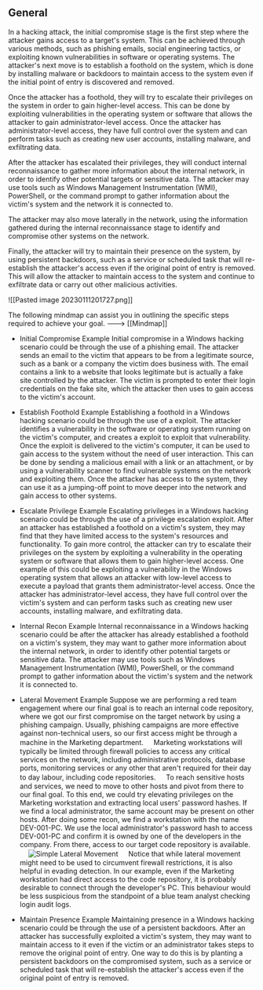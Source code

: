 
## General

In a hacking attack, the initial compromise stage is the first step where the attacker gains access to a target's system. This can be achieved through various methods, such as phishing emails, social engineering tactics, or exploiting known vulnerabilities in software or operating systems. The attacker's next move is to establish a foothold on the system, which is done by installing malware or backdoors to maintain access to the system even if the initial point of entry is discovered and removed.

Once the attacker has a foothold, they will try to escalate their privileges on the system in order to gain higher-level access. This can be done by exploiting vulnerabilities in the operating system or software that allows the attacker to gain administrator-level access. Once the attacker has administrator-level access, they have full control over the system and can perform tasks such as creating new user accounts, installing malware, and exfiltrating data.

After the attacker has escalated their privileges, they will conduct internal reconnaissance to gather more information about the internal network, in order to identify other potential targets or sensitive data. The attacker may use tools such as Windows Management Instrumentation (WMI), PowerShell, or the command prompt to gather information about the victim's system and the network it is connected to.

The attacker may also move laterally in the network, using the information gathered during the internal reconnaissance stage to identify and compromise other systems on the network.

Finally, the attacker will try to maintain their presence on the system, by using persistent backdoors, such as a service or scheduled task that will re-establish the attacker's access even if the original point of entry is removed. This will allow the attacker to maintain access to the system and continue to exfiltrate data or carry out other malicious activities.

![[Pasted image 20230111201727.png]]

The following mindmap can assist you in outlining the specific steps required to achieve your goal.  ---> [[Mindmap]]

- Initial Compromise Example
	Initial compromise in a Windows hacking scenario could be through the use of a phishing email. The attacker sends an email to the victim that appears to be from a legitimate source, such as a bank or a company the victim does business with. The email contains a link to a website that looks legitimate but is actually a fake site controlled by the attacker. The victim is prompted to enter their login credentials on the fake site, which the attacker then uses to gain access to the victim's account.

- Establish Foothold Example
	Establishing a foothold in a Windows hacking scenario could be through the use of a exploit. The attacker identifies a vulnerability in the software or operating system running on the victim's computer, and creates a exploit to exploit that vulnerability. Once the exploit is delivered to the victim's computer, it can be used to gain access to the system without the need of user interaction. This can be done by sending a malicious email with a link or an attachment, or by using a vulnerability scanner to find vulnerable systems on the network and exploiting them. Once the attacker has access to the system, they can use it as a jumping-off point to move deeper into the network and gain access to other systems.

- Escalate Privilege Example
	Escalating privileges in a Windows hacking scenario could be through the use of a privilege escalation exploit. After an attacker has established a foothold on a victim's system, they may find that they have limited access to the system's resources and functionality. To gain more control, the attacker can try to escalate their privileges on the system by exploiting a vulnerability in the operating system or software that allows them to gain higher-level access. One example of this could be exploiting a vulnerability in the Windows operating system that allows an attacker with low-level access to execute a payload that grants them administrator-level access. Once the attacker has administrator-level access, they have full control over the victim's system and can perform tasks such as creating new user accounts, installing malware, and exfiltrating data.

- Internal Recon Example
	Internal reconnaissance in a Windows hacking scenario could be after the attacker has already established a foothold on a victim's system, they may want to gather more information about the internal network, in order to identify other potential targets or sensitive data. The attacker may use tools such as Windows Management Instrumentation (WMI), PowerShell, or the command prompt to gather information about the victim's system and the network it is connected to.

- Lateral Movement Example
	Suppose we are performing a red team engagement where our final goal is to reach an internal code repository, where we got our first compromise on the target network by using a phishing campaign. Usually, phishing campaigns are more effective against non-technical users, so our first access might be through a machine in the Marketing department.
	ㅤ
	Marketing workstations will typically be limited through firewall policies to access any critical services on the network, including administrative protocols, database ports, monitoring services or any other that aren't required for their day to day labour, including code repositories.
	ㅤ
	To reach sensitive hosts and services, we need to move to other hosts and pivot from there to our final goal. To this end, we could try elevating privileges on the Marketing workstation and extracting local users' password hashes. If we find a local administrator, the same account may be present on other hosts. After doing some recon, we find a workstation with the name DEV-001-PC. We use the local administrator's password hash to access DEV-001-PC and confirm it is owned by one of the developers in the company. From there, access to our target code repository is available.
	ㅤ
	![Simple Lateral Movement](https://tryhackme-images.s3.amazonaws.com/user-uploads/5ed5961c6276df568891c3ea/room-content/89ef601e2332f96e45c64b3baa8d6349.png)
	ㅤ
	Notice that while lateral movement might need to be used to circumvent firewall restrictions, it is also helpful in evading detection. In our example, even if the Marketing workstation had direct access to the code repository, it is probably desirable to connect through the developer's PC. This behaviour would be less suspicious from the standpoint of a blue team analyst checking login audit logs.

- Maintain Presence Example
	Maintaining presence in a Windows hacking scenario could be through the use of a persistent backdoors. After an attacker has successfully exploited a victim's system, they may want to maintain access to it even if the victim or an administrator takes steps to remove the original point of entry. One way to do this is by planting a persistent backdoors on the compromised system, such as a service or scheduled task that will re-establish the attacker's access even if the original point of entry is removed.
